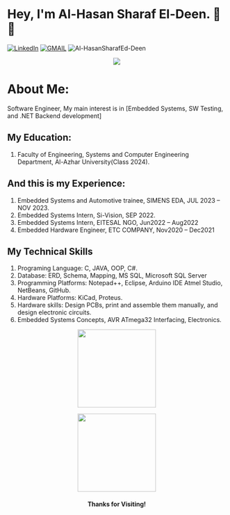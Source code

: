 # Hey, I'm Al-Hasan Sharaf El-Deen. 🤝😎
<p align="left">
    <a href="https://www.linkedin.com/in/alhasansharafeddeen/"><img src="https://img.shields.io/badge/LinkedIn-%230177B5?style=flat&logo=linkedin&logoColor=white" alt="LinkedIn" title="LinkedIn"/></a>
    <a href="mailto:al.hasanameer704@gmail.com"><img img src="https://img.shields.io/badge/-Gmail-c14438?style=flat&logo=Gmail&logoColor=white" alt="GMAIL" title="GMAIL"/></a> <img src="https://komarev.com/ghpvc/?username=Al-HasanSharafEd-Deen" alt="Al-HasanSharafEd-Deen" /> </p>
  </p>
 <p align="center">
 <a href="https://github.com/DenverCoder1/readme-typing-svg"><img src="https://readme-typing-svg.herokuapp.com?color=36BCF7FF&center=true&vCenter=true&lines=Software+Engineer+|+Embedded+Software+|+.NET+Backend+Developmen&center=true&width=500&height=50"></a>
</p>

# About Me:   
Software Engineer, My main interest is in [Embedded Systems, SW Testing, and .NET Backend development] 

## My Education:

1. Faculty of Engineering, Systems and Computer Engineering Department, Al-Azhar University(Class 2024).

## And this is my Experience:
1. Embedded Systems and Automotive trainee, SIMENS EDA, JUL 2023 – NOV 2023.
2. Embedded Systems Intern, Si-Vision, SEP 2022.
3. Embedded Systems Intern, EITESAL NGO, Jun2022 – Aug2022
4. Embedded Hardware Engineer, ETC COMPANY, Nov2020 – Dec2021

## My Technical Skills
1. Programing Language: C, JAVA, OOP, C#.
2. Database: ERD, Schema, Mapping, MS SQL, Microsoft SQL Server
3. Programming Platforms: Notepad++, Eclipse, Arduino IDE Atmel Studio, NetBeans, GitHub.
4. Hardware Platforms: KiCad, Proteus.
5. Hardware skills: Design PCBs, print and assemble them manually, and design electronic circuits.
6. Embedded Systems Concepts, AVR ATmega32 Interfacing, Electronics.

<p align="center">
<a href="https://github.com/Al-HasanSharafEd-Deen">
  <img height="180em" src="https://github-readme-stats-eight-theta.vercel.app/api?username=Al-HasanSharafEd-Deen&show_icons=true&theme=algolia&include_all_commits=true&count_private=true"/>
</a>
</p>

<p align="center">
<a href="https://github.com/Al-HasanSharafEd-Deen">
  <img height="180em" src="https://github-readme-stats-eight-theta.vercel.app/api/top-langs/?username=Al-HasanSharafEd-Deen&layout=compact&langs_count=8&theme=algolia"/>
</a>
</p>

<h4 align="center"> Thanks for Visiting!</h4>
